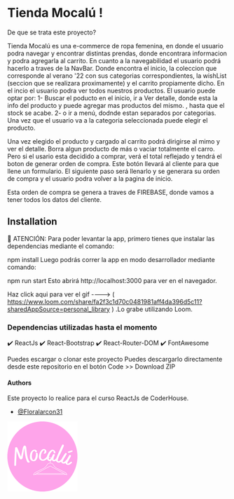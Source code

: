 
# Tienda Mocalú !
De que se trata este proyecto?

Tienda Mocalú es una e-commerce de ropa femenina, en donde el usuario podra navegar y encontrar distintas prendas, donde encontrara informacion y podra agregarla al carrito.
En cuanto a la navegabilidad el usuario podrá hacerlo a traves de la NavBar. Donde encontra el inicio, la coleccion que corresponde al verano '22 con sus categorias correspondientes, la wishList (seccion que se realizara proximamente)
y el carrito propiamente dicho.
En el incio el usuario podra ver todos nuestros productos.
El usuario puede optar por:
1- Buscar el poducto en el inicio, ir a Ver detalle, donde esta la info del producto y puede agregar mas productos del mismo.
, hasta que el stock se acabe.
2- o ir a menú, dodnde estan separados por categorias. Una vez que el usuario va a la categoria seleccionada puede elegir el producto.

Una vez elegido el producto y cargado  al carrito podrá dirigirse al mimo y ver el detalle. Borra algun producto de más o vaciar totalmente el carro.  
Pero si el usario esta decidido a comprar, verá el total reflejado y tendrá el boton de generar orden de compra.
Este botón llevará al cliente para que llene un formulario. El siguiente paso será llenarlo y se generara su orden de compra y el usuario podra volver a la pagina de inicio.

Esta orden de compra se genera a traves de FIREBASE, donde vamos a tener todos los datos del cliente.

## Installation


🚨 ATENCIÓN:
Para poder levantar la app, primero tienes que instalar las dependencias mediante el comando:

npm install
Luego podrás correr la app en modo desarrollador mediante comando:

npm run start
Esto abrirá http://localhost:3000 para ver en el navegador.

    


Haz click aqui para ver el gif ----> ( https://www.loom.com/share/fa2f3c1d70c0481981aff4da396d5c11?sharedAppSource=personal_library ) .Lo grabe utilizando Loom.

### Dependencias utilizadas hasta el momento

 ✔️ ReactJs 
 ✔️ React-Bootstrap 
 ✔️ React-Router-DOM 
 ✔️ FontAwesome  


Puedes escargar o clonar este proyecto
Puedes descargarlo directamente desde este repositorio en el botón Code >> Download ZIP 

#### Authors
Este proyecto lo realice para el curso ReactJs de CoderHouse. 
- [@Floralarcon31
](https://github.com/Floralarcon31)

![Logo](https://github.com/Floralarcon31/Mocalu-React/blob/main/src/components/NavBar/logo.png)
